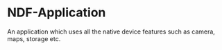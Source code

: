 # NDF-Application
An application which uses all the native device features such as camera, maps, storage etc.
